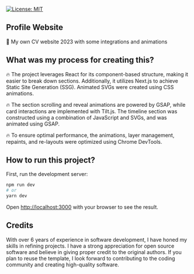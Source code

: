 [![License: MIT](https://img.shields.io/badge/License-MIT-yellow.svg)](https://opensource.org/licenses/MIT)

## Profile Website

 🚀 My own CV website 2023 with some integrations and animations

 ## What was my process for creating this?

🔥 The project leverages React for its component-based structure, making it easier to break down sections. Additionally, it utilizes Next.js to achieve Static Site Generation (SSG). Animated SVGs were created using CSS animations.

🔥 The section scrolling and reveal animations are powered by GSAP, while card interactions are implemented with Tilt.js. The timeline section was constructed using a combination of JavaScript and SVGs, and was animated using GSAP.

🔥 To ensure optimal performance, the animations, layer management, repaints, and re-layouts were optimized using Chrome DevTools.

## How to run this project?

First, run the development server:

```bash
npm run dev
# or
yarn dev
```

Open [http://localhost:3000](http://localhost:3000) with your browser to see the result.

## Credits

With over 6 years of experience in software development, I have honed my skills in refining projects. I have a strong appreciation for open source software and believe in giving proper credit to the original authors. If you plan to reuse the template, I look forward to contributing to the coding community and creating high-quality software.